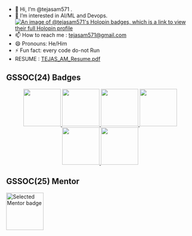 - 👋 Hi, I’m @tejasam571 .
- 👀 I’m interested in AI/ML and Devops.
 [![An image of @tejasam571's Holopin badges, which is a link to view their full Holopin profile](https://holopin.me/tejasam571)](https://holopin.io/@tejasam571)
- 📫 How to reach me : tejasam571@gmail.com
- 😄 Pronouns: He/Him
- ⚡ Fun fact: every code do-not Run
-  RESUME : [TEJAS_AM_Resume.pdf](https://github.com/user-attachments/files/17681243/TEJAS_AM_Resume.pdf)

## GSSOC(24) Badges 
<div style='display:flex; align-items:center; gap: 10px;' align='center'><a href="https://gssoc.girlscript.tech/leaderboard">
<img src="https://raw.githubusercontent.com/GSSoC24/Postman-Challenge/main/docs/assets/Postman%20White.png" width="100px" height="100px" />
  <img src="https://raw.githubusercontent.com/GSSoC24/Postman-Challenge/main/docs/assets/1.png" width="100px" height="100px" />
  <img src="https://raw.githubusercontent.com/GSSoC24/Postman-Challenge/main/docs/assets/2.png" width="100px" height="100px" />
  <img src="https://raw.githubusercontent.com/GSSoC24/Postman-Challenge/main/docs/assets/3.png" width="100px" height="100px" />
  <img src="https://raw.githubusercontent.com/GSSoC24/Postman-Challenge/main/docs/assets/4.png" width="100px" height="100px" />
  <img src="https://raw.githubusercontent.com/GSSoC24/Postman-Challenge/main/docs/assets/5.png" width="100px" height="100px" />
  </a>
</div>

## GSSOC(25) Mentor 
<img src="https://github.com/user-attachments/assets/5339fa14-52a8-488a-9d5b-7a6086ae4879" 
     width="100" 
     height="100" 
     alt="Selected Mentor badge"/>













<!---
tejasam571/tejasam571 is a ✨ special ✨ repository because its `README.md` (this file) appears on your GitHub profile.
You can click the Preview link to take a look at your changes.
--->
